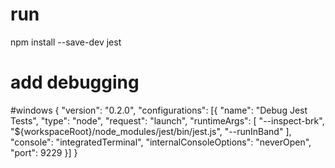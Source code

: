
# run


npm install --save-dev jest

# add debugging
#windows
{
    "version": "0.2.0",
    "configurations": [{
        "name": "Debug Jest Tests",
        "type": "node",
        "request": "launch",
        "runtimeArgs": [
            "--inspect-brk",
            "${workspaceRoot}/node_modules/jest/bin/jest.js",
            "--runInBand"
        ],
        "console": "integratedTerminal",
        "internalConsoleOptions": "neverOpen",
        "port": 9229
    }]
}